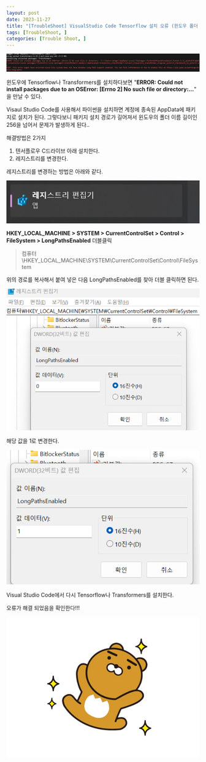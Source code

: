 ```yaml
---
layout: post
date: 2023-11-27
title: "[TroubleShoot] VisualStudio Code Tensorflow 설치 오류 (윈도우 폴더 이름 길이 256 초과 문제)"
tags: [TroubleShoot, ]
categories: [Trouble Shoot, ]
---
```


![0](/assets/img/2023-11-27-[TroubleShoot]-VisualStudio-Code-Tensorflow-설치-오류-(윈도우-폴더-이름-길이-256-초과-문제).md/0.png)


윈도우에 Tensorflow나 Transformers를 설치하다보면 "**ERROR: Could not install packages due to an OSError: [Errno 2] No such file or directory:…**" 을 만날 수 있다.


Visaul Studio Code를 사용해서 파이썬을 설치하면 계정에 종속된 AppData에 패키지로 설치가 된다. 그렇다보니 패키지 설치 경로가 길어져서 윈도우의 폴더 이름 길이인 256을 넘어서 문제가 발생하게 된다..


해결방법은 2가지

1. 텐서플로우 C드라이브 아래 설치한다.
2. 레지스트리를 변경한다.

레지스트리를 변경하는 방법은 아래와 같다.


![1](/assets/img/2023-11-27-[TroubleShoot]-VisualStudio-Code-Tensorflow-설치-오류-(윈도우-폴더-이름-길이-256-초과-문제).md/1.png)


**HKEY_LOCAL_MACHINE > SYSTEM > CurrentControlSet > Control > FileSystem > LongPathsEnabled** 더블클릭


> 컴퓨터\HKEY_LOCAL_MACHINE\SYSTEM\CurrentControlSet\Control\FileSystem


위의 경로를 복사해서 붙여 넣은 다음 LongPathsEnabled를 찾아 더블 클릭하면 된다.


![2](/assets/img/2023-11-27-[TroubleShoot]-VisualStudio-Code-Tensorflow-설치-오류-(윈도우-폴더-이름-길이-256-초과-문제).md/2.png)


해당 값을 1로 변경한다.


![3](/assets/img/2023-11-27-[TroubleShoot]-VisualStudio-Code-Tensorflow-설치-오류-(윈도우-폴더-이름-길이-256-초과-문제).md/3.png)


Visual Studio Code에서 다시 Tensorflow나 Transformers를 설치한다.


오류가 해결 되었음을 확인한다!!!


![4](/assets/img/2023-11-27-[TroubleShoot]-VisualStudio-Code-Tensorflow-설치-오류-(윈도우-폴더-이름-길이-256-초과-문제).md/4.png)


